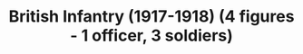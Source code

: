 ---
layout: product
title: "British Infantry (1917-1918) (4 figures - 1 officer, 3 soldiers)"
price: "TBA" 
desc: "Maketa"
img_path: "/assets/img/ICM 35301.webp"
brand: "N/A"
available: false
special_offer: false
new: false
soon: false
cat: "010000"
subcat: "013600"
subsubcat: "0N/A"
sifra: "ICM 35301"
popular: false
spec: false
---